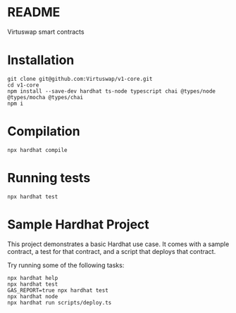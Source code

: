 # README #

Virtuswap smart contracts

#  Installation #

```
git clone git@github.com:Virtuswap/v1-core.git
cd v1-core
npm install --save-dev hardhat ts-node typescript chai @types/node @types/mocha @types/chai
npm i
```


# Compilation #
```
npx hardhat compile
```

# Running tests #
```
npx hardhat test
```

# Sample Hardhat Project

This project demonstrates a basic Hardhat use case. It comes with a sample contract, a test for that contract, and a script that deploys that contract.

Try running some of the following tasks:

```shell
npx hardhat help
npx hardhat test
GAS_REPORT=true npx hardhat test
npx hardhat node
npx hardhat run scripts/deploy.ts
```
